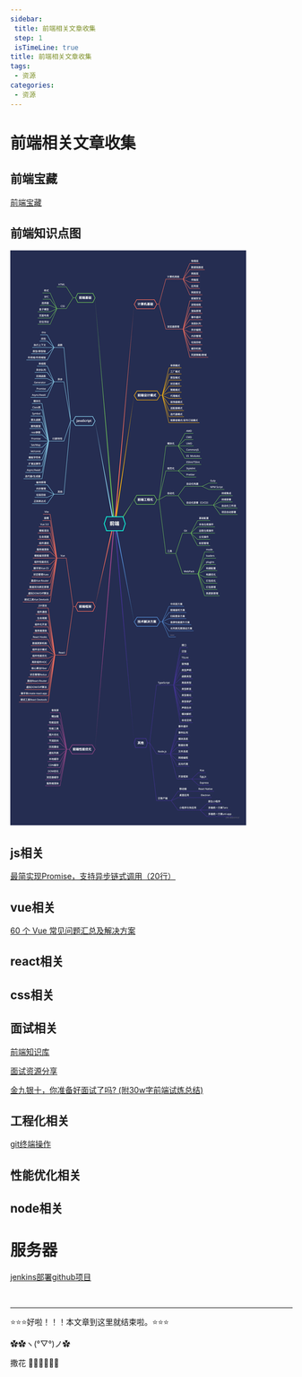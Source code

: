 ```yaml
---
sidebar: 
 title: 前端相关文章收集
 step: 1
 isTimeLine: true
title: 前端相关文章收集
tags:
 - 资源
categories:
 - 资源
---
```


# 前端相关文章收集

## 前端宝藏
[前端宝藏](https://mp.weixin.qq.com/mp/appmsgalbum?action=getalbum&__biz=MzU2MTIyNDUwMA==&scene=1&album_id=2190605009795547141&count=3#wechat_redirect)
## 前端知识点图
<img src="./assets/interview.png" />

##  js相关

[最简实现Promise，支持异步链式调用（20行）](https://juejin.cn/post/6844904094079926286)

## vue相关
[60 个 Vue 常见问题汇总及解决方案](https://mp.weixin.qq.com/s/Utngq5QgiHN_ViGYFJeKfQ)
## react相关

## css相关

## 面试相关

  [前端知识库](https://www.html5iq.com/600fe22e9ab55c133a956711.html)

  [面试资源分享](https://www.yuque.com/yayu/nice-people/wtxq0o#ugiMo27NIeQudp1ppbDRv0v7s2Y3wSsz)

  [金九银十，你准备好面试了吗? (附30w字前端试炼总结)](https://juejin.cn/post/6996841019094335519)


## 工程化相关

[git终端操作](https://juejin.cn/post/7131713973572861966)

## 性能优化相关

## node相关


# 服务器
[jenkins部署github项目 ](https://www.cnblogs.com/dingshaohua/p/16458325.html)

<br/>
<hr />

⭐️⭐️⭐️好啦！！！本文章到这里就结束啦。⭐️⭐️⭐️

✿✿ヽ(°▽°)ノ✿

撒花 🌸🌸🌸🌸🌸🌸
